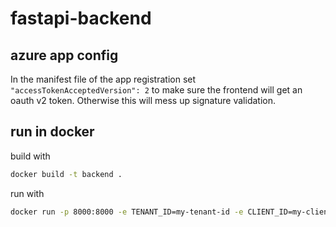 # fastapi-backend

## azure app config

In the manifest file of the app registration set
`"accessTokenAcceptedVersion": 2`
to make sure the frontend will get an oauth v2 token. Otherwise this will mess up signature validation.

## run in docker

build with

```bash
docker build -t backend .
```

run with

```bash
docker run -p 8000:8000 -e TENANT_ID=my-tenant-id -e CLIENT_ID=my-client_id -e CLIENT_CREDENTIALS=my-client-credential -e PORT=8000 backend
```
